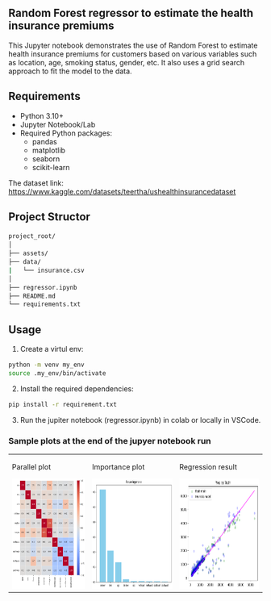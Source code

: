## Random Forest regressor to estimate the health insurance premiums

This Jupyter notebook demonstrates the use of Random Forest to estimate health insurance premiums for customers based on various variables such as location, age, smoking status, gender, etc.
It also uses a grid search approach to fit the model to the data.
 

## Requirements
- Python 3.10+
- Jupyter Notebook/Lab
- Required Python packages:
  - pandas
  - matplotlib
  - seaborn
  - scikit-learn


The dataset link: https://www.kaggle.com/datasets/teertha/ushealthinsurancedataset


## Project Structor
```bash
project_root/
│
├── assets/  
├── data/
|   └── insurance.csv
│   
├── regressor.ipynb  
├── README.md
└── requirements.txt
```

## Usage
1. Create a virtul env:

```bash
python -m venv my_env
source .my_env/bin/activate
```

2. Install the required dependencies:

```bash
pip install -r requirement.txt
```

3. Run the jupiter notebook (regressor.ipynb) in colab or locally in VSCode. 


### Sample plots at the end of the jupyer notebook run


<table>
  <tr>
    <td>
      <p>Parallel plot</p>
      <img src="./assets/correlations.png" alt="Correlations Plot" width="250" height="220">
    </td>
    <td>
      <p>Importance plot</p>
      <img src="./assets/importance.png" alt="Importance Plot" width="250" height="220">
    </td>
    <td>
      <p>Regression result</p>
      <img src="./assets/regressions.png" alt="Regression Plot" width="250" height="220">
    </td>
  </tr>
</table>

